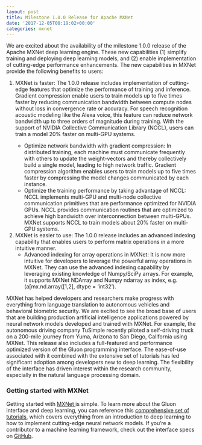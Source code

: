 ```yaml
---
layout: post
title: Milestone 1.0.0 Release for Apache MXNet
date: '2017-12-05T00:19:02+00:00'
categories: mxnet
---
```

 <p>
We are excited about the availability of the milestone 1.0.0 release of the Apache MXNet deep learning engine. These new capabilities (1) simplify training and deploying deep learning models, and (2) enable implementation of cutting-edge performance enhancements. The new capabilities in MXNet provide the following benefits to users: 
</p>
<ol>
<li> MXNet is faster: The 1.0.0 release includes implementation of cutting-edge features that optimize the performance of training and inference. Gradient compression enable users to train models up to five times faster by reducing communication bandwidth between compute nodes without loss in convergence rate or accuracy. For speech recognition acoustic modeling like the Alexa voice, this feature can reduce network bandwidth up to three orders of magnitude during training. With the support of NVIDIA Collective Communication Library (NCCL), users can train a model 20% faster on multi-GPU systems. 
</li>
<ul>
<li>
Optimize network bandwidth with gradient compression: In distributed training, each machine must communicate frequently with others to update the weight-vectors and thereby collectively build a single model, leading to high network traffic. Gradient compression algorithm enables users to train models up to five times faster by compressing the model changes communicated by each instance. 
</li>
<li>
Optimize the training performance by taking advantage of NCCL: NCCL implements multi-GPU and multi-node collective communication primitives that are performance optimized for NVIDIA GPUs. NCCL provides communication routines that are optimized to achieve high bandwidth over interconnection between multi-GPUs. MXNet supports NCCL to train models about 20% faster on multi-GPU systems.
</li>
</ul>
<li>
MXNet is easier to use: The 1.0.0 release includes an advanced indexing capability that enables users to perform matrix operations in a more intuitive manner. 
<ul>
<li>
Advanced indexing for array operations in MXNet: It is now more intuitive for developers to leverage the powerful array operations in MXNet. They can use the advanced indexing capability by leveraging existing knowledge of Numpy/SciPy arrays. For example, it supports MXNet NDArray and Numpy ndarray as index, e.g. (a[mx.nd.array([1,2], dtype = ‘int32’).
</li>
</ul>
</ol>
<p>
MXNet has helped developers and researchers make progress with everything from language translation to autonomous vehicles and behavioral biometric security. We are excited to see the broad base of users that are building production artificial intelligence applications powered by neural network models developed and trained with MXNet. For example, the autonomous driving company TuSimple recently piloted a self-driving truck on a 200-mile journey from Yuma, Arizona to San Diego, California using MXNet. This release also includes a full-featured and performance optimized version of the Gluon programming interface. The ease-of-use associated with it combined with the extensive set of tutorials has led significant adoption among developers new to deep learning. The flexibility of the interface has driven interest within the research community, especially in the natural language processing domain.
</p>
<h3>
Getting started with MXNet
</h3>
<p>
Getting started with <a href="http://mxnet.incubator.apache.org/install/index.html"> MXNet </a> is simple. To learn more about the Gluon interface and deep learning, you can reference this <a href="http://gluon.mxnet.io/">comprehensive set of tutorials</a>, which covers everything from an introduction to deep learning to how to implement cutting-edge neural network models. If you’re a contributor to a machine learning framework, check out the interface specs on <a href="https://github.com/gluon-api/gluon-api/">GitHub</a>. 
</p>
